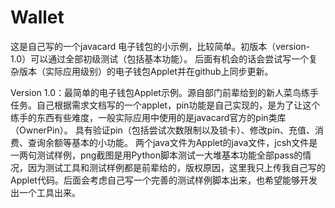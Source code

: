 # Wallet
这是自己写的一个javacard 电子钱包的小示例，比较简单。初版本（version-1.0）可以通过全部初级测试（包括基本功能）。
后面有机会的话会尝试写一个复杂版本（实际应用级别）的电子钱包Applet并在github上同步更新。

Version 1.0：最简单的电子钱包Applet示例。源自部门前辈给到的新人菜鸟练手任务。自己根据需求文档写的一个applet，pin功能是自己实现的，是为了让这个练手的东西有些难度，一般实际应用中使用的是javacard官方的pin类库（OwnerPin）。
具有验证pin（包括尝试次数限制以及锁卡）、修改pin、充值、消费、查询余额等基本的小功能。
两个java文件为Applet的java文件，jcsh文件是一两句测试样例，png截图是用Python脚本测试一大堆基本功能全部pass的情况，因为测试工具和测试样例都是前辈给的，版权原因，这里我只上传我自己写的Applet代码。后面会考虑自己写一个完善的测试样例脚本出来，也希望能够开发出一个工具出来。
